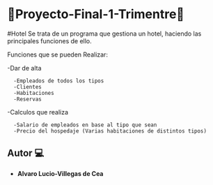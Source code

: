 # 🏨Proyecto-Final-1-Trimentre🏨
#Hotel
Se trata de un programa que gestiona un hotel, haciendo las principales funciones de ello.

Funciones que se pueden Realizar:

  -Dar de alta
  
      -Empleados de todos los tipos
      -Clientes
      -Habitaciones
      -Reservas
      
  -Calculos que realiza
  
      -Salario de empleados en base al tipo que sean
      -Precio del hospedaje (Varias habitaciones de distintos tipos)
      
## Autor 💻

* **Alvaro Lucio-Villegas de Cea**
